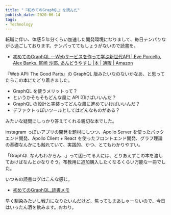 ```yaml
---
title: "『初めてのGraphQL』を読んだ"
publish_date: 2020-06-14
tags:
- Technology
---
```


転職に伴い、体感５年分くらい加速した開発環境になりまして、毎日テンパりながら過ごしております。テンパっててもしょうがないので読書を。

- [初めてのGraphQL ―Webサービスを作って学ぶ新世代API | Eve Porcello, Alex Banks, 尾崎 沙耶, あんどうやすし |本 | 通販 | Amazon](https://www.amazon.co.jp/dp/487311893X)

『Web API: The Good Parts』の GraphQL 版みたいなのないかなあ、と思ってたらこの本にたどり着きました。

- GraphQL を使うメリットって？
- というかそもそもどんな風に API 叩けばいいんだ？
- GraphQL の設計と実装ってどんな風に進めていけばいいんだ？
- デファクトっぽいツールとしてはどんなものがある？

みたいな疑問にしっかり答えてくれる親切な本でした。

instagram っぽいアプリの開発を題材にしつつ、Apollo Server を使ったバックエンド開発、Apollo Client + React を使ったフロントエンド開発、グラフ理論の基礎なんかにも触れていて、実践的、かつ、とてもわかりやすい。

「GraphQL なんもわからん…」って困ってる人には、とりあえずこの本を渡しておけばなんとかなりそう。布教用に追加購入したくなるくらい万能な一冊でした。

いつもの読書ログはこんな感じ。

- [初めてのGraphQL_読書メモ](https://gist.github.com/gushernobindsme/d3bf842134765ccc179d616eace1dc80)

早く馴染みたいし戦力になりたいんだけど、焦ってもまあしゃーないので、今日はいったん酒を飲みます。おわり。